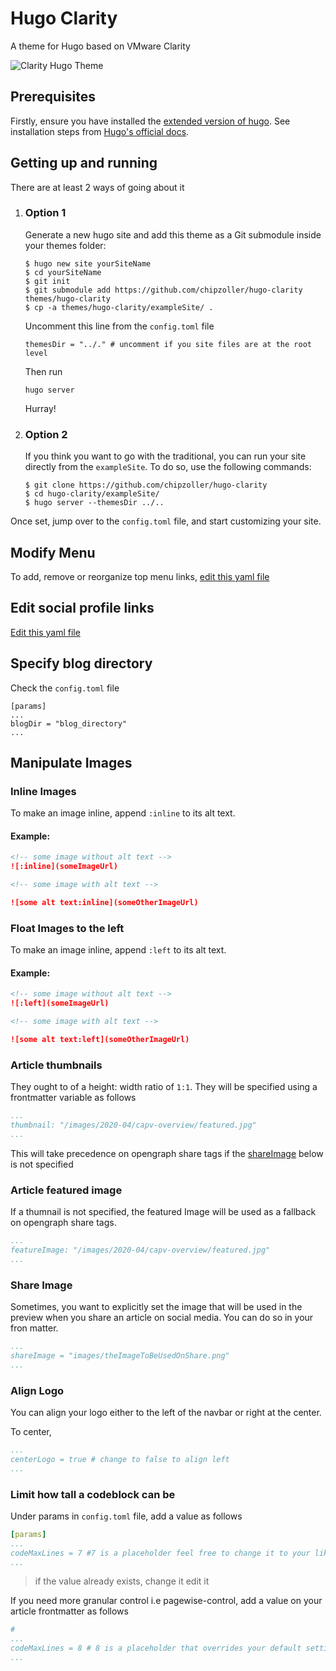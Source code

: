 # Hugo Clarity

A theme for Hugo based on VMware Clarity

![Clarity Hugo Theme](https://github.com/chipzoller/hugo-clarity/blob/master/images/screenshot.png)

## Prerequisites

Firstly, ensure you have installed the [extended version of hugo](https://github.com/gohugoio/hugo/releases). See installation steps from [Hugo's official docs](https://gohugo.io/getting-started/installing/). 

## Getting up and running

There are at least 2 ways of going about it

1. ### Option 1
   Generate a new hugo site and add this theme as a Git submodule inside your themes folder:
     
    ```
    $ hugo new site yourSiteName
    $ cd yourSiteName
    $ git init
    $ git submodule add https://github.com/chipzoller/hugo-clarity themes/hugo-clarity
    $ cp -a themes/hugo-clarity/exampleSite/ .
    ```

    Uncomment this line from the `config.toml` file

    ```
    themesDir = "../." # uncomment if you site files are at the root level
    ```

    Then run

    ```
    hugo server
    ```
    
    Hurray!

2. ### Option 2

    If you think you want to go with the traditional, you can run your site directly from the `exampleSite`. To do so, use the following commands:
    
    ```
    $ git clone https://github.com/chipzoller/hugo-clarity
    $ cd hugo-clarity/exampleSite/
    $ hugo server --themesDir ../..
    ```

Once set, jump over to the `config.toml` file, and start customizing your site.

## Modify Menu

To add, remove or reorganize top menu links, [edit this yaml file](https://github.com/chipzoller/hugo-clarity/blob/master/exampleSite/data/menu.yaml)

## Edit social profile links

[Edit this yaml file](https://github.com/chipzoller/hugo-clarity/blob/master/exampleSite/data/social.yaml)

## Specify blog directory

Check the `config.toml` file

```
[params]
...
blogDir = "blog_directory"
...
```

## Manipulate Images
### Inline Images

To make an image inline, append `:inline` to its alt text.

#### Example:

```markdown
<!-- some image without alt text -->
![:inline](someImageUrl)

<!-- some image with alt text -->

![some alt text:inline](someOtherImageUrl)
```
### Float Images to the left

To make an image inline, append `:left` to its alt text.

#### Example:

```markdown
<!-- some image without alt text -->
![:left](someImageUrl)

<!-- some image with alt text -->

![some alt text:left](someOtherImageUrl)
```

### Article thumbnails

They ought to of a height: width ratio of `1:1`. They will be specified using a frontmatter variable as follows

```yaml
...
thumbnail: "/images/2020-04/capv-overview/featured.jpg"
...
```

This will take precedence on opengraph share tags if the [shareImage](#share-image) below is not specified

### Article featured image

If a thumnail is not specified, the featured Image will be used as a fallback on opengraph share tags.

```yaml
...
featureImage: "/images/2020-04/capv-overview/featured.jpg"
...
```

### Share Image

Sometimes, you want to explicitly set the image that will be used in the preview when you share an article on social media. You can do so in your fron matter.

```yaml
...
shareImage = "images/theImageToBeUsedOnShare.png"
...
```

### Align Logo

You can align your logo either to the left of the navbar or right at the center.

To center, 

```yaml
...
centerLogo = true # change to false to align left
...
```

### Limit how tall a codeblock can be

Under params in `config.toml` file, add a value as follows

```yaml
[params]
...
codeMaxLines = 7 #7 is a placeholder feel free to change it to your liking
...
```

> if the value already exists, change it edit it

If you need more granular control i.e pagewise-control, add a value on your article frontmatter as follows

```yaml
# 
...
codeMaxLines = 8 # 8 is a placeholder that overrides your default settings set from the previous snippet .feel free to change it to your liking
...
```
